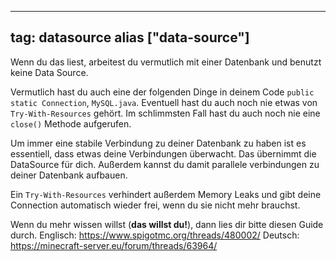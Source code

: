 
---
tag: datasource
alias ["data-source"]
---

Wenn du das liest, arbeitest du vermutlich mit einer Datenbank und benutzt keine Data Source.

Vermutlich hast du auch eine der folgenden Dinge in deinem Code `public static Connection`, `MySQL.java`.
Eventuell hast du auch noch nie etwas von `Try-With-Resources` gehört. Im schlimmsten Fall hast du auch noch nie eine `close()` Methode aufgerufen.

Um immer eine stabile Verbindung zu deiner Datenbank zu haben ist es essentiell, dass etwas deine Verbindungen überwacht.
Das übernimmt die DataSource für dich. Außerdem kannst du damit parallele verbindungen zu deiner Datenbank aufbauen.

Ein `Try-With-Resources` verhindert außerdem Memory Leaks und gibt deine Connection automatisch wieder frei, wenn du sie nicht mehr brauchst.

Wenn du mehr wissen willst (**das willst du!**), dann lies dir bitte diesen Guide durch.
Englisch: <https://www.spigotmc.org/threads/480002/>
Deutsch: <https://minecraft-server.eu/forum/threads/63964/>
